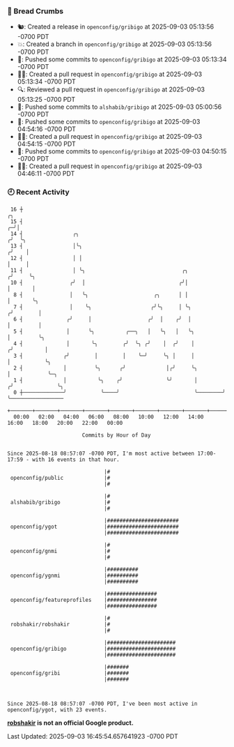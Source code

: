 ### 🍞 Bread Crumbs

 * 🐿: Created a release in `openconfig/gribigo` at 2025-09-03 05:13:56 -0700 PDT
 * 💥: Created a branch in `openconfig/gribigo` at 2025-09-03 05:13:56 -0700 PDT
 * 🚢: Pushed some commits to `openconfig/gribigo` at 2025-09-03 05:13:34 -0700 PDT
 * ✍🏼: Created a pull request in `openconfig/gribigo` at 2025-09-03 05:13:34 -0700 PDT
 * 🔍: Reviewed a pull request in  `openconfig/gribigo` at 2025-09-03 05:13:25 -0700 PDT
 * 🚢: Pushed some commits to `alshabib/gribigo` at 2025-09-03 05:00:56 -0700 PDT
 * 🚢: Pushed some commits to `openconfig/gribigo` at 2025-09-03 04:54:16 -0700 PDT
 * ✍🏼: Created a pull request in `openconfig/gribigo` at 2025-09-03 04:54:15 -0700 PDT
 * 🚢: Pushed some commits to `openconfig/gribigo` at 2025-09-03 04:50:15 -0700 PDT
 * ✍🏼: Created a pull request in `openconfig/gribigo` at 2025-09-03 04:46:11 -0700 PDT

### 🕘 Recent Activity
```
 16 ┼                                                                        ╭╮
 15 ┤                                                                      ╭─╯│
 14 ┤                ╭╮                                                   ╭╯  ╰╮
 13 ┤                │╰╮                                                 ╭╯    │
 12 ┤                │ │                                                 │     │
 11 ┤                │ ╰╮                               ╭╮              ╭╯     ╰╮
 10 ┤               ╭╯  │                              ╭╯│              │       │
  8 ┤               │   ╰╮                     ╭╮      │ │              │       ╰╮
  7 ┤               │    ╰╮                   ╭╯╰╮     │ ╰╮            ╭╯        │
  6 ┤              ╭╯     │                  ╭╯  │    ╭╯  │            │         │
  5 ┤              │      ╰╮          ╭──╮   │   ╰╮   │   ╰╮           │         ╰╮
  4 ┤              │       ╰╮        ╭╯  ╰╮ ╭╯    │  ╭╯    │          ╭╯          │
  3 ┤             ╭╯        │        │    ╰─╯     ╰╮ │     │          │           ╰╮
  2 ┤             │         ╰╮      ╭╯             │╭╯     ╰╮         │            ╰─╮
  1 ┤             │          ╰╮    ╭╯              ╰╯       │        ╭╯              ╰╮
  0 ┼─────────────╯           ╰────╯                        ╰────────╯                ╰─────────────────
    +───────+───────+───────+───────+───────+───────+───────+───────+───────+───────+───────+───────+────
  00:00   02:00   04:00   06:00   08:00   10:00   12:00   14:00   16:00   18:00   20:00   22:00   00:00   

						Commits by Hour of Day


Since 2025-08-18 08:57:07 -0700 PDT, I'm most active between 17:00-17:59 - with 16 events in that hour.

```



```
                               |#
 openconfig/public             |#
                               |#

                               |#
 alshabib/gribigo              |#
                               |#

                               |#######################
 openconfig/ygot               |#######################
                               |#######################

                               |#
 openconfig/gnmi               |#
                               |#

                               |##########
 openconfig/ygnmi              |##########
                               |##########

                               |################
 openconfig/featureprofiles    |################
                               |################

                               |#
 robshakir/robshakir           |#
                               |#

                               |######################
 openconfig/gribigo            |######################
                               |######################

                               |#######
 openconfig/gribi              |#######
                               |#######



Since 2025-08-18 08:57:07 -0700 PDT, I've been most active in openconfig/ygot, with 23 events.

```
**[robshakir](mailto:robjs@google.com) is not an official Google product.**  


Last Updated: 2025-09-03 16:45:54.657641923 -0700 PDT
